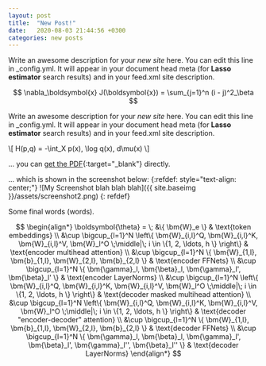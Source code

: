 ```yaml
---
layout: post
title:  "New Post!"
date:   2020-08-03 21:44:56 +0300
categories: new posts
---
```

Write an awesome description for your *new site* here. You can edit this line in \_config.yml. It will appear in your document head meta (for **Lasso estimator** search results) and in your feed.xml site description.

$$ \nabla_\boldsymbol{x} J(\boldsymbol{x}) = \sum_{j=1}^n (i - j)^2_\beta $$

Write an awesome description for your *new site* here. You can edit this line in \_config.yml. It will appear in your document head meta (for **Lasso estimator** search results) and in your feed.xml site description.

\\[ H(p,q) = -\int_X p(x)\, \log q(x)\, d\mu(x) \\]

... you can [get the PDF](/assets/Presentation.pdf){:target="\_blank"} directly.

... which is shown in the screenshot below:
{:refdef: style="text-align: center;"}
![My Screenshot blah blah blah]({{ site.baseimg }}/assets/screenshot2.png)
{: refdef}

Some final words (words).

$$ \newcommand{\bm}{\boldsymbol} $$
$$
\begin{align*}
    \boldsymbol{\theta} = \; &\{ \bm{W}_e \} & \text{token embeddings} \\
    &\cup \bigcup_{l=1}^N \left\{ \bm{W}_{i,l}^Q, \bm{W}_{i,l}^K, \bm{W}_{i,l}^V, \bm{W}_l^O \;\middle|\; i \in \{1, 2, \ldots, h \} \right\} & \text{encoder multihead attention} \\
    &\cup \bigcup_{l=1}^N \{ \bm{W}_{1,l}, \bm{b}_{1,l}, \bm{W}_{2,l}, \bm{b}_{2,l} \} & \text{encoder FFNets} \\
    &\cup \bigcup_{l=1}^N \{ \bm{\gamma}_l, \bm{\beta}_l, \bm{\gamma}_l', \bm{\beta}_l' \} & \text{encoder LayerNorms} \\
    &\cup \bigcup_{l=1}^N \left\{ \bm{W}_{i,l}^Q, \bm{W}_{i,l}^K, \bm{W}_{i,l}^V, \bm{W}_l^O \;\middle|\; i \in \{1, 2, \ldots, h \} \right\} & \text{decoder masked multihead attention} \\
    &\cup \bigcup_{l=1}^N \left\{ \bm{W}_{i,l}^Q, \bm{W}_{i,l}^K, \bm{W}_{i,l}^V, \bm{W}_l^O \;\middle|\; i \in \{1, 2, \ldots, h \} \right\} & \text{decoder "encoder-decoder" attention} \\
    &\cup \bigcup_{l=1}^N \{ \bm{W}_{1,l}, \bm{b}_{1,l}, \bm{W}_{2,l}, \bm{b}_{2,l} \} & \text{decoder FFNets} \\
    &\cup \bigcup_{l=1}^N \{ \bm{\gamma}_l, \bm{\beta}_l, \bm{\gamma}_l', \bm{\beta}_l', \bm{\gamma}_l'', \bm{\beta}_l'' \} & \text{decoder LayerNorms}
\end{align*}
$$
